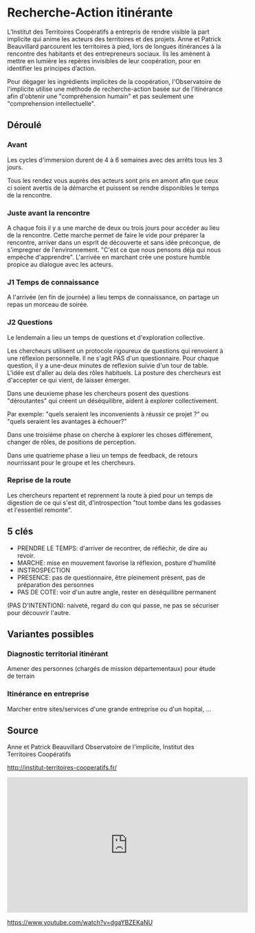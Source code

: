 # Recherche-Action itinérante

L’Institut des Territoires Coopératifs a entrepris de rendre visible la part implicite qui anime les acteurs des territoires et des projets. Anne et Patrick Beauvillard parcourent les territoires à pied, lors de longues itinérances à la rencontre des habitants et des entrepreneurs sociaux. Ils les amènent à mettre en lumière les repères invisibles de leur coopération, pour en identifier les principes d’action.

Pour dégager les ingrédients implicites de la coopération, l'Observatoire de l'implicite utilise une méthode de recherche-action basée sur de l'itinérance afin d'obtenir une "compréhension humain" et pas seulement une "comprehension intellectuelle".

## Déroulé

### Avant

Les cycles d'immersion durent de 4 à 6 semaines avec des arrêts tous les 3 jours. 

Tous les rendez vous auprès des acteurs sont pris en amont afin que ceux ci soient avertis de la démarche et puissent se rendre disponibles le temps de la rencontre.

### Juste avant la rencontre

A chaque fois il y a une marche de deux ou trois jours pour accéder au lieu de la rencontre. Cette marche permet de faire le vide pour préparer la rencontre, arriver dans un esprit de découverte et sans idée préconçue, de s'impregner de l'environnement. "C'est ce que nous pensons déja qui nous empèche d'apprendre". L'arrivée en marchant crée une posture humble propice au dialogue avec les acteurs.

### J1 Temps de connaissance

A l'arrivée (en fin de journée) a lieu temps de connaissance, on partage un repas un morceau de soirée.

### J2 Questions

Le lendemain a lieu un temps de questions et d'exploration collective.

Les chercheurs utilisent un protocole rigoureux de questions qui renvoient à une réflexion personnelle. Il ne s'agit PAS d'un questionnaire. Pour chaque question, il y a une-deux minutes de reflexion suivie d'un tour de table. L'idée est d'aller au dela des rôles habituels. La posture des chercheurs est d'accepter ce qui vient, de laisser émerger.

Dans une deuxieme phase les chercheurs posent des questions "déroutantes" qui créent un déséquilibre, aident à explorer collectivement.

Par exemple: "quels seraient les inconvenients à réussir ce projet ?" ou "quels seraient les avantages à échouer?"

Dans une troisième phase on cherche à explorer les choses différement, changer de rôles, de positions de perception.

Dans une quatrieme phase a lieu un temps de feedback, de retours nourrissant pour le groupe et les chercheurs.

### Reprise de la route

Les chercheurs repartent et reprennent la route à pied pour un temps de digestion de ce qui s'est dit, d'introspection "tout tombe dans les godasses et l'essentiel remonte".

## 5 clés

- PRENDRE LE TEMPS: d'arriver de recontrer, de réfléchir, de dire au revoir.
- MARCHE: mise en mouvement favorise la réflexion, posture d'humilité
- INSTROSPECTION
- PRESENCE: pas de questionnaire, être pleinement présent, pas de préparation des personnes
- PAS DE COTE: voir d'un autre angle, rester en déséquilibre permanent

(PAS D'INTENTION): naiveté, regard du con qui passe, ne pas se sécuriser pour découvrir l'autre.

## Variantes possibles

### Diagnostic territorial itinérant

Amener des personnes (chargés de mission départementaux) pour étude de terrain

### Itinérance en entreprise

Marcher entre sites/services d'une grande entreprise ou d'un hopital, ...

## Source

Anne et Patrick Beauvillard
Observatoire de l'implicite, Institut des Territoires Coopératifs

http://institut-territoires-cooperatifs.fr/


<iframe width="560" height="315" src="https://www.youtube.com/embed/dgaYBZEKaNU" frameborder="0" allowfullscreen></iframe>

https://www.youtube.com/watch?v=dgaYBZEKaNU









